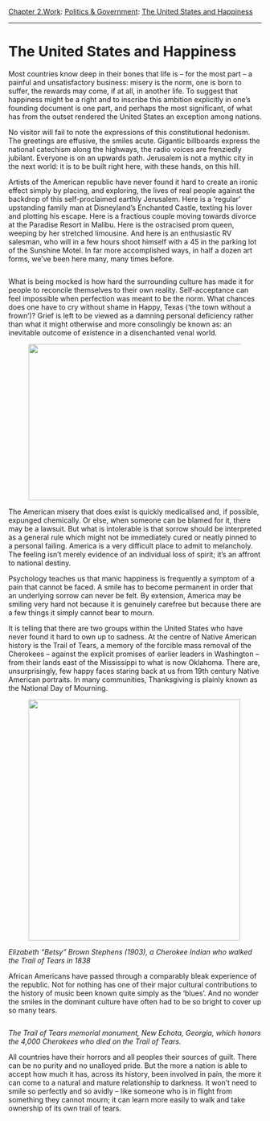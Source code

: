 [Chapter 2.Work](https://www.theschooloflife.com/thebookoflife/category/work/): [Politics & Government](https://www.theschooloflife.com/thebookoflife/category/work/politics-government/): [The United States and Happiness](https://www.theschooloflife.com/thebookoflife/the-united-states-and-happiness/)

* * *

# The United States and Happiness

Most countries know deep in their bones that life is – for the most part – a painful and unsatisfactory business: misery is the norm, one is born to suffer, the rewards may come, if at all, in another life. To suggest that happiness might be a right and to inscribe this ambition explicitly in one’s founding document is one part, and perhaps the most significant, of what has from the outset rendered the United States an exception among nations.

No visitor will fail to note the expressions of this constitutional hedonism. The greetings are effusive, the smiles acute. Gigantic billboards express the national catechism along the highways, the radio voices are frenziedly jubilant. Everyone is on an upwards path. Jerusalem is not a mythic city in the next world: it is to be built right here, with these hands, on this hill.

Artists of the American republic have never found it hard to create an ironic effect simply by placing, and exploring, the lives of real people against the backdrop of this self-proclaimed earthly Jerusalem. Here is a ‘regular’ upstanding family man at Disneyland’s Enchanted Castle, texting his lover and plotting his escape. Here is a fractious couple moving towards divorce at the Paradise Resort in Malibu. Here is the ostracised prom queen, weeping by her stretched limousine. And here is an enthusiastic RV salesman, who will in a few hours shoot himself with a 45 in the parking lot of the Sunshine Motel. In far more accomplished ways, in half a dozen art forms, we’ve been here many, many times before.

<figure class="aligncenter"><img src="https://lh3.googleusercontent.com/QKEI8rKMqDHpyvpAOU2iXPbj5xJ84CrS2Kyl0kW1nLacjJpV2v27dcBMQwj4THcdmXEhyiOCnPQI99hh-S_0q0sYvPMCPvXQUVNKFQXUlE0XTm2MG5QB5t2pu_vOzWOOBi16Ylvk" alt=""></figure>

What is being mocked is how hard the surrounding culture has made it for people to reconcile themselves to their own reality. Self-acceptance can feel impossible when perfection was meant to be the norm. What chances does one have to cry without shame in Happy, Texas (‘the town without a frown’)? Grief is left to be viewed as a damning personal deficiency rather than what it might otherwise and more consolingly be known as: an inevitable outcome of existence in a disenchanted venal world.

<figure class="aligncenter is-resized"><img src="https://lh3.googleusercontent.com/sSffuUm2bA3IWRjwxUzDnclTJBBwGQhzUZH37ia2W1GgbKKS0_08y4FpcV_R7B0SqWT-p1LlCtDilOjXvp_Li5GzZrQ5n1NCcbzY7d3rZJQ6m1IrMiVyXrqVsjy0ESqOyr5XSdWp" alt="" width="519" height="311"></figure>

The American misery that does exist is quickly medicalised and, if possible, expunged chemically. Or else, when someone can be blamed for it, there may be a lawsuit. But what is intolerable is that sorrow should be interpreted as a general rule which might not be immediately cured or neatly pinned to a personal failing. America is a very difficult place to admit to melancholy. The feeling isn’t merely evidence of an individual loss of spirit; it’s an affront to national destiny.

Psychology teaches us that manic happiness is frequently a symptom of a pain that cannot be faced. A smile has to become permanent in order that an underlying sorrow can never be felt. By extension, America may be smiling very hard not because it is genuinely carefree but because there are a few things it simply cannot bear to mourn.

It is telling that there are two groups within the United States who have never found it hard to own up to sadness. At the centre of Native American history is the Trail of Tears, a memory of the forcible mass removal of the Cherokees – against the explicit promises of earlier leaders in Washington – from their lands east of the Mississippi to what is now Oklahoma. There are, unsurprisingly, few happy faces staring back at us from 19th century Native American portraits. In many communities, Thanksgiving is plainly known as the National Day of Mourning.

<figure class="aligncenter is-resized"><img src="https://lh6.googleusercontent.com/CJtcRwleVG8hCZsyCMeToZob-a7dm-uhHhhYQyrYbbO7rIIH6s5PMoZ8x4_ckx8RuEIDOVR3AqZ0z7sdnvUjZD42wPhNqpjZ8q5Nw2mwQdKIAbIes2s31iS-BZ7--wyP4KWEm7l2" alt="" width="421" height="480"></figure>

_Elizabeth “Betsy” Brown Stephens (1903), a Cherokee Indian who walked the Trail of Tears in 1838_

African Americans have passed through a comparably bleak experience of the republic. Not for nothing has one of their major cultural contributions to the history of music been known quite simply as the ‘blues’. And no wonder the smiles in the dominant culture have often had to be so bright to cover up so many tears.

<figure class="aligncenter"><img src="https://lh5.googleusercontent.com/7iM7HiuwbLHDmNiVZNIGJ0FmqWZt52leI90astk-enVAjhJUJmVS2T9k9XRgf6KDo5K2jouahs5DB8NaugMHCWGFa8csmCBzwrDuvjF46oey8JqK4H4m-EYHUEa0KaE3P9iN7weB" alt=""></figure>

_The Trail of Tears memorial monument, New Echota, Georgia, which honors the 4,000 Cherokees who died on the Trail of Tears._

All countries have their horrors and all peoples their sources of guilt. There can be no purity and no unalloyed pride. But the more a nation is able to accept how much it has, across its history, been involved in pain, the more it can come to a natural and mature relationship to darkness. It won’t need to smile so perfectly and so avidly – like someone who is in flight from something they cannot mourn; it can learn more easily to walk and take ownership of its own trail of tears.
